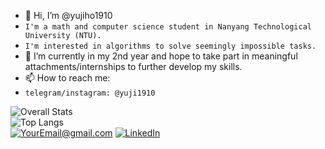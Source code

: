 - 👋  Hi, I’m @yujiho1910
- `I'm a math and computer science student in Nanyang Technological University (NTU).`
- `I'm interested in algorithms to solve seemingly impossible tasks.`
- 🌱  I’m currently in my 2nd year and hope to take part in meaningful attachments/internships to further develop my skills.
- 📫  How to reach me:
- `telegram/instagram: @yuji1910`

<!---
yujiho1910/yujiho1910 is a ✨ special ✨ repository because its `README.md` (this file) appears on your GitHub profile.
You can click the Preview link to take a look at your changes.
--->
<!-- ![Visitor](https://visitor-badge.laobi.icu/badge?page_id=yujiho1910.README.md) -->
![Overall Stats](https://github-readme-stats.vercel.app/api?username=yujiho1910&count_private=true&show_icons=true&hide=contribs) <br>
![Top Langs](https://github-readme-stats.vercel.app/api/top-langs/?username=yujiho1910&layout=compact) <br>
<a href="mailto:yujiho54@gmail.com">![YourEmail@gmail.com](https://img.shields.io/badge/Gmail-D14836?style=for-the-badge&logo=gmail&logoColor=white)</a>
<a target="_blank" href="https://linkedin.com/in/jingrui19">![LinkedIn](https://img.shields.io/badge/LinkedIn-0077B5?style=for-the-badge&logo=linkedin&logoColor=white)</a>

